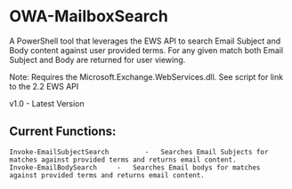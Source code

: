 # OWA-MailboxSearch
A PowerShell tool that leverages the EWS API to search Email Subject and Body content against user provided terms. For any given match both Email Subject and Body are returned for user viewing.

Note: Requires the Microsoft.Exchange.WebServices.dll. See script for link to the 2.2 EWS API

v1.0 - Latest Version


## Current Functions:
    Invoke-EmailSubjectSearch         -   Searches Email Subjects for matches against provided terms and returns email content.
    Invoke-EmailBodySearch     -   Searches Email bodys for matches against provided terms and returns email content.



